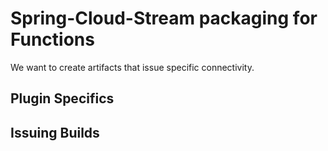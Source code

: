 # Spring-Cloud-Stream packaging for Functions

We want to create artifacts that issue specific connectivity.

## Plugin Specifics

## Issuing Builds

